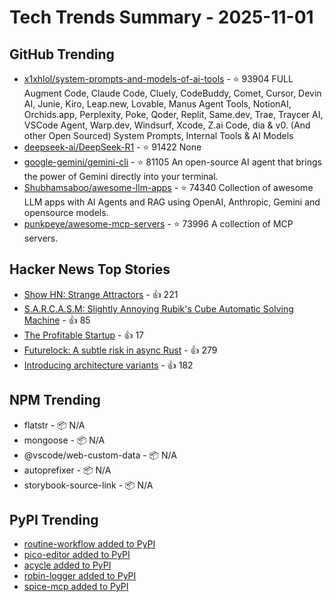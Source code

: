 # Tech Trends Summary - 2025-11-01

## GitHub Trending
- [x1xhlol/system-prompts-and-models-of-ai-tools](https://github.com/x1xhlol/system-prompts-and-models-of-ai-tools) - ⭐ 93904
  FULL Augment Code, Claude Code, Cluely, CodeBuddy, Comet, Cursor, Devin AI, Junie, Kiro, Leap.new, Lovable, Manus Agent Tools, NotionAI, Orchids.app, Perplexity, Poke, Qoder, Replit, Same.dev, Trae, Traycer AI, VSCode Agent, Warp.dev, Windsurf, Xcode, Z.ai Code, dia & v0. (And other Open Sourced) System Prompts, Internal Tools & AI Models
- [deepseek-ai/DeepSeek-R1](https://github.com/deepseek-ai/DeepSeek-R1) - ⭐ 91422
  None
- [google-gemini/gemini-cli](https://github.com/google-gemini/gemini-cli) - ⭐ 81105
  An open-source AI agent that brings the power of Gemini directly into your terminal.
- [Shubhamsaboo/awesome-llm-apps](https://github.com/Shubhamsaboo/awesome-llm-apps) - ⭐ 74340
  Collection of awesome LLM apps with AI Agents and RAG using OpenAI, Anthropic, Gemini and opensource models.
- [punkpeye/awesome-mcp-servers](https://github.com/punkpeye/awesome-mcp-servers) - ⭐ 73996
  A collection of MCP servers.

## Hacker News Top Stories
- [Show HN: Strange Attractors](https://blog.shashanktomar.com/posts/strange-attractors) - 👍 221
- [S.A.R.C.A.S.M: Slightly Annoying Rubik's Cube Automatic Solving Machine](https://github.com/vindar/SARCASM) - 👍 85
- [The Profitable Startup](https://linear.app/now/the-profitable-startup) - 👍 17
- [Futurelock: A subtle risk in async Rust](https://rfd.shared.oxide.computer/rfd/0609) - 👍 279
- [Introducing architecture variants](https://discourse.ubuntu.com/t/introducing-architecture-variants-amd64v3-now-available-in-ubuntu-25-10/71312) - 👍 182

## NPM Trending
- flatstr - 📦 N/A
- mongoose - 📦 N/A
- @vscode/web-custom-data - 📦 N/A
- autoprefixer - 📦 N/A
- storybook-source-link - 📦 N/A

## PyPI Trending
- [routine-workflow added to PyPI](https://pypi.org/project/routine-workflow/)
- [pico-editor added to PyPI](https://pypi.org/project/pico-editor/)
- [acycle added to PyPI](https://pypi.org/project/acycle/)
- [robin-logger added to PyPI](https://pypi.org/project/robin-logger/)
- [spice-mcp added to PyPI](https://pypi.org/project/spice-mcp/)
